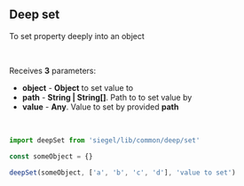## Deep set

To set property deeply into an object

<br />

Receives **3** parameters:
- **object** - **Object** to set value to
- **path** - **String | String[]**. Path to to set value by
- **value** - **Any**. Value to set by provided **path**

<br />

```jsx
import deepSet from 'siegel/lib/common/deep/set'

const someObject = {}

deepSet(someObject, ['a', 'b', 'c', 'd'], 'value to set')
```